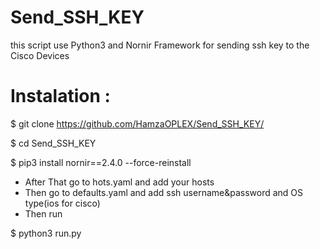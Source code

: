 # Send_SSH_KEY
this script use Python3 and Nornir Framework for sending ssh key to the Cisco Devices 



# Instalation : 

$ git clone https://github.com/HamzaOPLEX/Send_SSH_KEY/

$ cd Send_SSH_KEY

$ pip3 install nornir==2.4.0 --force-reinstall

- After That go to hots.yaml and add your hosts
- Then go to defaults.yaml and add ssh username&password and OS type(ios for cisco)
- Then run 

$ python3 run.py
